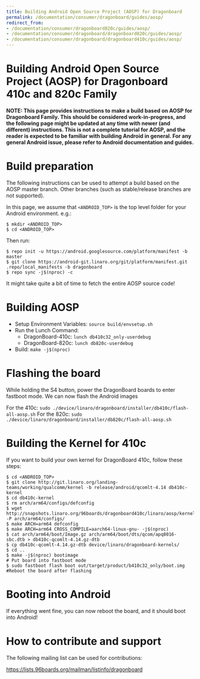 ```yaml
---
title: Building Android Open Source Project (AOSP) for Dragonboard
permalink: /documentation/consumer/dragonboard/guides/aosp/
redirect_from:
- /documentation/consumer/dragonboard820c/guides/aosp/
- /documentation/consumer/dragonboard/dragonboard820c/guides/aosp/
- /documentation/consumer/dragonboard/dragonboard410c/guides/aosp/
---
```

# Building Android Open Source Project (AOSP) for Dragonboard 410c and 820c Family

**NOTE: This page provides instructions to make a build based on AOSP for Dragonboard Family. This should be considered work-in-progress, and the following page might be updated at any time with newer (and different) instructions. This is not a complete tutorial for AOSP, and the reader is expected to be familiar with building Android in general. For any general Android issue, please refer to Android documentation and guides.**

# Build preparation

The following instructions can be used to attempt a build based on the AOSP master branch. Other branches (such as stable/release branches are not supported).

In this page, we assume that `<ANDROID_TOP>` is the top level folder for your Android environment. e.g.:
```shell
$ mkdir <ANDROID_TOP>
$ cd <ANDROID_TOP>
```
Then run:
```shell
$ repo init -u https://android.googlesource.com/platform/manifest -b master
$ git clone https://android-git.linaro.org/git/platform/manifest.git .repo/local_manifests -b dragonboard
$ repo sync -j$(nproc) -c
```
It might take quite a bit of time to fetch the entire AOSP source code!

# Building AOSP
- Setup Environment Variables: `source build/envsetup.sh`
- Run the Lunch Command:
  - DragonBoard-410c: `lunch db410c32_only-userdebug`
  - DragonBoard-820c: `lunch db820c-userdebug`
- Build: `make -j$(nproc)`


# Flashing the board

While holding the S4 button, power the DragonBoard boards to enter fastboot mode.
We can now flash the Android images

For the 410c: `sudo ./device/linaro/dragonboard/installer/db410c/flash-all-aosp.sh`
For the 820c: `sudo ./device/linaro/dragonboard/installer/db820c/flash-all-aosp.sh`

# Building the Kernel for 410c
If you want to build your own kernel for DragonBoard 410c, follow these steps:

```shell
$ cd <ANDROID_TOP>
$ git clone http://git.linaro.org/landing-teams/working/qualcomm/kernel -b release/android/qcomlt-4.14 db410c-kernel
$ cd db410c-kernel
$ rm arch/arm64/configs/defconfig
$ wget http://snapshots.linaro.org/96boards/dragonboard410c/linaro/aosp/kernel/latest/defconfig -P arch/arm64/configs/
$ make ARCH=arm64 defconfig
$ make ARCH=arm64 CROSS_COMPILE=aarch64-linux-gnu- -j$(nproc)
$ cat arch/arm64/boot/Image.gz arch/arm64/boot/dts/qcom/apq8016-sbc.dtb > db410c-qcomlt-4.14.gz-dtb
$ cp db410c-qcomlt-4.14.gz-dtb device/linaro/dragonboard-kernels/
$ cd ..
$ make -j$(nproc) bootimage
# Put board into fastboot mode
$ sudo fastboot flash boot out/target/product/b410c32_only/boot.img
#Reboot the board after flashing
```

# Booting into Android

If everything went fine, you can now reboot the board, and it should boot into Android!


# How to contribute and support

The following mailing list can be used for contributions:

https://lists.96boards.org/mailman/listinfo/dragonboard
